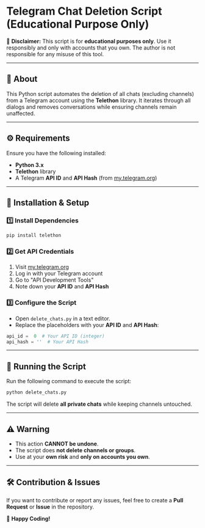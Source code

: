 # Telegram Chat Deletion Script (Educational Purpose Only)

🚨 **Disclaimer:** This script is for **educational purposes only**. Use it responsibly and only with accounts that you own. The author is not responsible for any misuse of this tool.

---

## 📌 About

This Python script automates the deletion of all chats (excluding channels) from a Telegram account using the **Telethon** library. It iterates through all dialogs and removes conversations while ensuring channels remain unaffected.

---

## ⚙️ Requirements

Ensure you have the following installed:

- **Python 3.x**
- **Telethon** library
- A Telegram **API ID** and **API Hash** (from [my.telegram.org](https://my.telegram.org/))

---

## 🚀 Installation & Setup

### **1️⃣ Install Dependencies**

```sh
pip install telethon
```

### **2️⃣ Get API Credentials**

1. Visit [my.telegram.org](https://my.telegram.org/)
2. Log in with your Telegram account
3. Go to "API Development Tools"
4. Note down your **API ID** and **API Hash**

### **3️⃣ Configure the Script**

- Open `delete_chats.py` in a text editor.
- Replace the placeholders with your **API ID** and **API Hash**:

```python
api_id =  0  # Your API ID (integer)
api_hash = ''  # Your API Hash
```

---

## 📌 Running the Script

Run the following command to execute the script:

```sh
python delete_chats.py
```

The script will delete **all private chats** while keeping channels untouched.

---

## ⚠️ Warning
- This action **CANNOT be undone**.
- The script does **not delete channels or groups**.
- Use at your **own risk** and **only on accounts you own**.

---

## 🛠️ Contribution & Issues

If you want to contribute or report any issues, feel free to create a **Pull Request** or **Issue** in the repository.

🚀 **Happy Coding!**
